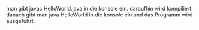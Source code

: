 man gibt javac HelloWorld.java in die konsole ein.
daraufhin wird kompiliert.
danach gibt man java HelloWorld in die konsole ein und das Programm wird ausgeführt.